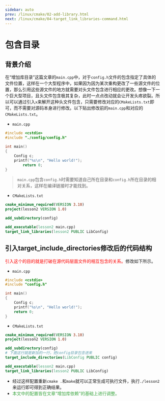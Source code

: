 ```yaml
---
sidebar: auto
prev: /linux/cmake/02-add-library.html
next: /linux/cmake/04-target_link_libraries-command.html
---
```

# 包含目录
## 背景介绍
在“增加库目录”这篇文章的`main.cpp`中，对于`config.h`文件的包含指定了具体的文件位置，这样在一个大型程序中，如果因为因为某次重构更改了一些源文件的位置，那么引用这些源文件的地方就需要对头文件包含进行相应的更改。想像一下一个巨大型项目，且头文件包含极其复杂，此时一点点改动就会让开发头疼欲裂。所以可以通过引入`x`来解开这种头文件包含，只需要修改对应的`CMakeLists.txt`即可，而不需要对源码本身进行修改。以下贴出修改前的`main.cpp`和对应的`CMakeLists.txt`。
* `main.cpp`
```cpp
#include <cstdio>
#include "./config/config.h"

int main()
{
    Config c;
    printf("%s\n", "Hello world!");
        return 0;
}
```
> `main.cpp`包含`config.h`时需要知道自己所在目录和`config.h`所在目录的相对关系，这样在编译链接时才能找到。
* `CMakeLists.txt`
```cmake
cmake_minimum_required(VERSION 3.10)
project(lesson2 VERSION 1.0)

add_subdirectory(config)

add_executable(lesson2 main.cpp)
target_link_libraries(lesson2 PUBLIC LibConfig)
```
## 引入target_include_directories修改后的代码结构
<font color=#ff0000>引入这个的目的就是打破在源代码层面文件的相互包含的关系。</font>修改如下所示。
* `main.cpp`
```cpp
#include <cstdio>
#include "config.h"

int main()
{
    Config c;
    printf("%s\n", "Hello world!");
    return 0;
}
```

* `CMakeLists.txt`
```cmake
cmake_minimum_required(VERSION 3.10)
project(lesson2 VERSION 1.0)

add_subdirectory(config)
# 下面这行就是新加的一行，把config目录包含进来
target_include_directories(LibConfig PUBLIC config)

add_executable(lesson2 main.cpp)
target_link_libraries(lesson2 PUBLIC LibConfig)
```
* 经过这样配置重新`cmake .`和`make`就可以正常生成可执行文件，执行`./lesson2`来运行即可得到正确结果。
* <font color=#3da742>本文中的配置皆在文章“增加库依赖”的基础上进行调整。</font>